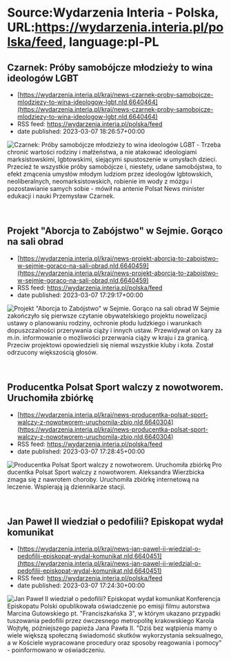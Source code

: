 # Source:Wydarzenia Interia - Polska, URL:https://wydarzenia.interia.pl/polska/feed, language:pl-PL

## Czarnek: Próby samobójcze młodzieży to wina ideologów LGBT
 - [https://wydarzenia.interia.pl/kraj/news-czarnek-proby-samobojcze-mlodziezy-to-wina-ideologow-lgbt,nId,6640464](https://wydarzenia.interia.pl/kraj/news-czarnek-proby-samobojcze-mlodziezy-to-wina-ideologow-lgbt,nId,6640464)
 - RSS feed: https://wydarzenia.interia.pl/polska/feed
 - date published: 2023-03-07 18:26:57+00:00

<p><a href="https://wydarzenia.interia.pl/kraj/news-czarnek-proby-samobojcze-mlodziezy-to-wina-ideologow-lgbt,nId,6640464"><img align="left" alt="Czarnek: Próby samobójcze młodzieży to wina ideologów LGBT" src="https://i.iplsc.com/czarnek-proby-samobojcze-mlodziezy-to-wina-ideologow-lgbt/000ETO4BCJNRTSKH-C321.jpg" /></a>- Trzeba chronić wartości rodziny i małżeństwa, a nie atakować ideologiami marksistowskimi, lgbtowskimi, siejącymi spustoszenie w umysłach dzieci. Przecież te wszystkie próby samobójcze i, niestety, udane samobójstwa, to efekt zmącenia umysłów młodym ludziom przez ideologów lgbtowskich, neoliberalnych, neomarksistowskich, robienie im wody z mózgu i pozostawianie samych sobie - mówił na antenie Polsat News minister edukacji i nauki Przemysław Czarnek.</p><br clear="all" />

## Projekt "Aborcja to Zabójstwo" w Sejmie. Gorąco na sali obrad
 - [https://wydarzenia.interia.pl/kraj/news-projekt-aborcja-to-zabojstwo-w-sejmie-goraco-na-sali-obrad,nId,6640459](https://wydarzenia.interia.pl/kraj/news-projekt-aborcja-to-zabojstwo-w-sejmie-goraco-na-sali-obrad,nId,6640459)
 - RSS feed: https://wydarzenia.interia.pl/polska/feed
 - date published: 2023-03-07 17:29:17+00:00

<p><a href="https://wydarzenia.interia.pl/kraj/news-projekt-aborcja-to-zabojstwo-w-sejmie-goraco-na-sali-obrad,nId,6640459"><img align="left" alt="Projekt &quot;Aborcja to Zabójstwo&quot; w Sejmie. Gorąco na sali obrad" src="https://i.iplsc.com/projekt-aborcja-to-zabojstwo-w-sejmie-goraco-na-sali-obrad/000DC0Y37R92IFMS-C321.jpg" /></a>W Sejmie zakończyło się pierwsze czytanie obywatelskiego projektu nowelizacji ustawy o planowaniu rodziny, ochronie płodu ludzkiego i warunkach dopuszczalności przerywania ciąży i innych ustaw. Przewidywał on kary za m.in. informowanie o możliwości przerwania ciąży w kraju i za granicą. Przeciw projektowi opowiedzieli się niemal wszystkie kluby i koła. Został odrzucony większością głosów.</p><br clear="all" />

## Producentka Polsat Sport walczy z nowotworem. Uruchomiła zbiórkę
 - [https://wydarzenia.interia.pl/kraj/news-producentka-polsat-sport-walczy-z-nowotworem-uruchomila-zbio,nId,6640304](https://wydarzenia.interia.pl/kraj/news-producentka-polsat-sport-walczy-z-nowotworem-uruchomila-zbio,nId,6640304)
 - RSS feed: https://wydarzenia.interia.pl/polska/feed
 - date published: 2023-03-07 17:28:45+00:00

<p><a href="https://wydarzenia.interia.pl/kraj/news-producentka-polsat-sport-walczy-z-nowotworem-uruchomila-zbio,nId,6640304"><img align="left" alt="Producentka Polsat Sport walczy z nowotworem. Uruchomiła zbiórkę" src="https://i.iplsc.com/producentka-polsat-sport-walczy-z-nowotworem-uruchomila-zbio/000GUWSE5MOLWR4C-C321.jpg" /></a>Producentka Polsat Sport walczy z nowotworem. Aleksandra Wierzbicka zmaga się z nawrotem choroby. Uruchomiła zbiórkę internetową na leczenie. Wspierają ją dziennikarze stacji.

</p><br clear="all" />

## Jan Paweł II wiedział o pedofilii? Episkopat wydał komunikat
 - [https://wydarzenia.interia.pl/kraj/news-jan-pawel-ii-wiedzial-o-pedofilii-episkopat-wydal-komunikat,nId,6640451](https://wydarzenia.interia.pl/kraj/news-jan-pawel-ii-wiedzial-o-pedofilii-episkopat-wydal-komunikat,nId,6640451)
 - RSS feed: https://wydarzenia.interia.pl/polska/feed
 - date published: 2023-03-07 17:24:30+00:00

<p><a href="https://wydarzenia.interia.pl/kraj/news-jan-pawel-ii-wiedzial-o-pedofilii-episkopat-wydal-komunikat,nId,6640451"><img align="left" alt="Jan Paweł II wiedział o pedofilii? Episkopat wydał komunikat" src="https://i.iplsc.com/jan-pawel-ii-wiedzial-o-pedofilii-episkopat-wydal-komunikat/000FDML7X07YDUAS-C321.jpg" /></a>Konferencja Episkopatu Polski opublikowała oświadczenie po emisji filmu autorstwa Marcina Gutowskiego pt. &quot;Franciszkańska 3&quot;, w którym ukazano przypadki tuszowania pedofilii przez ówczesnego metropolitę krakowskiego Karola Wojtyłę, późniejszego papieża Jana Pawła II.  &quot;Dziś bez wątpienia mamy o wiele większą społeczną świadomość skutków wykorzystania seksualnego, a w Kościele wypracowane procedury oraz sposoby reagowania i pomocy&quot; - poinformowano w oświadczeniu. </p><br clear="all" />

